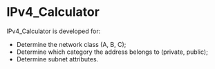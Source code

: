 # IPv4_Calculator
IPv4_Calculator is developed for:
- Determine the network class (A, B, C);
- Determine which category the address belongs to (private, public);
- Determine subnet attributes.
